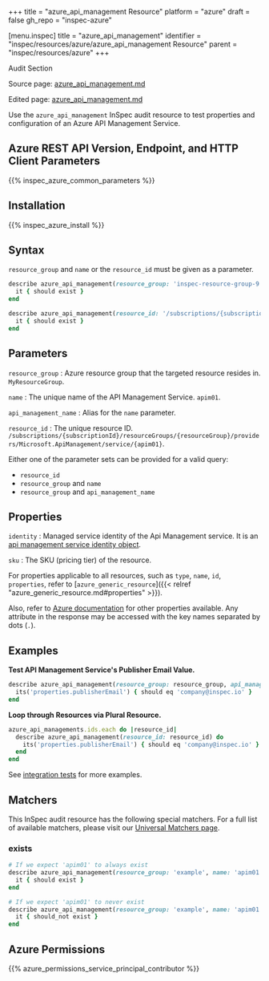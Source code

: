 +++
title = "azure_api_management Resource"
platform = "azure"
draft = false
gh_repo = "inspec-azure"

[menu.inspec]
title = "azure_api_management"
identifier = "inspec/resources/azure/azure_api_management Resource"
parent = "inspec/resources/azure"
+++

<div class="admonition-note">
<p class="admonition-note-title">Audit Section</p>
<div class="admonition-note-text">
<p>Source page: <a href="https://github.com/inspec/inspec-azure/blob/main/docs/resources/azure_api_management.md">azure_api_management.md</a></p>
<p>Edited page: <a href="https://github.com/ianmadd/inspec-azure/blob/im/hugo/docs-chef-io/content/inspec/resources/azure_api_management.md">azure_api_management.md</a></p>
</div>
</div>



Use the `azure_api_management` InSpec audit resource to test properties and configuration of an Azure API Management Service.

## Azure REST API Version, Endpoint, and HTTP Client Parameters

{{% inspec_azure_common_parameters %}}

## Installation

{{% inspec_azure_install %}}

## Syntax

`resource_group` and `name` or the `resource_id` must be given as a parameter.
```ruby
describe azure_api_management(resource_group: 'inspec-resource-group-9', name: 'apim01') do
  it { should exist }
end
```
```ruby
describe azure_api_management(resource_id: '/subscriptions/{subscriptionId}/resourceGroups/{resourceGroup}/providers/Microsoft.ApiManagement/service/{apim01}') do
  it { should exist }
end
```

## Parameters

`resource_group`
: Azure resource group that the targeted resource resides in. `MyResourceGroup`.

`name`
: The unique name of the API Management Service. `apim01`.

`api_management_name`
: Alias for the `name` parameter.

`resource_id`
: The unique resource ID. `/subscriptions/{subscriptionId}/resourceGroups/{resourceGroup}/providers/Microsoft.ApiManagement/service/{apim01}`.

Either one of the parameter sets can be provided for a valid query:
- `resource_id`
- `resource_group` and `name`
- `resource_group` and `api_management_name`

## Properties

`identity`
: Managed service identity of the Api Management service. It is an [api management service identity object](https://docs.microsoft.com/en-us/rest/api/apimanagement/2019-12-01/apimanagementservice/get#apimanagementserviceidentity).

`sku`
: The SKU (pricing tier) of the resource.

For properties applicable to all resources, such as `type`, `name`, `id`, `properties`, refer to [`azure_generic_resource`]({{< relref "azure_generic_resource.md#properties" >}}).

Also, refer to [Azure documentation](https://docs.microsoft.com/en-us/rest/api/apimanagement/2019-12-01/apimanagementservice/get#apimanagementserviceresource) for other properties available. 
Any attribute in the response may be accessed with the key names separated by dots (`.`).

## Examples

**Test API Management Service's Publisher Email Value.**

```ruby
describe azure_api_management(resource_group: resource_group, api_management_name: api_management_name) do
  its('properties.publisherEmail') { should eq 'company@inspec.io' }
end
```

**Loop through Resources via Plural Resource.**

```ruby
azure_api_managements.ids.each do |resource_id|
  describe azure_api_management(resource_id: resource_id) do
    its('properties.publisherEmail') { should eq 'company@inspec.io' }
  end
end
```
See [integration tests](../../test/integration/verify/controls/azurerm_api_management.rb) for more examples.

## Matchers

This InSpec audit resource has the following special matchers. For a full list of available matchers, please visit our [Universal Matchers page](https://docs.chef.io/inspec/matchers/).

### exists

```ruby
# If we expect 'apim01' to always exist
describe azure_api_management(resource_group: 'example', name: 'apim01') do
  it { should exist }
end

# If we expect 'apim01' to never exist
describe azure_api_management(resource_group: 'example', name: 'apim01') do
  it { should_not exist }
end
```

## Azure Permissions

{{% azure_permissions_service_principal_contributor %}}

